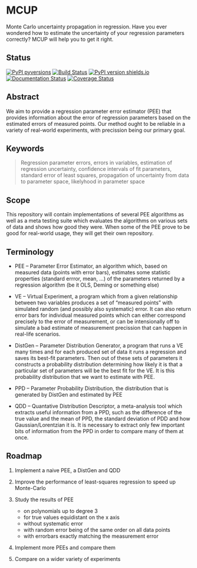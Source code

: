 # MCUP
Monte Carlo uncertainty propagation in regression. Have you ever wondered how to estimate the uncertainty of your regression parameters correctly? MCUP will help you to get it right. 

## Status
[![PyPI pyversions](https://img.shields.io/pypi/pyversions/mcup.svg)](https://pypi.org/project/mcup/) [![Build Status](https://travis-ci.org/detrin/MCUP.svg?branch=master)](https://travis-ci.org/detrin/MCUP) [![PyPI version shields.io](https://img.shields.io/pypi/v/mcup.svg)](https://pypi.org/project/mcup/) [![Documentation Status](https://readthedocs.org/projects/mcup/badge/?version=latest)](https://readthedocs.org/projects/mcup/?badge=latest) [![Coverage Status](https://coveralls.io/repos/github/detrin/MCUP/badge.svg?branch=master)](https://coveralls.io/github/detrin/MCUP?branch=master)

## Abstract
We aim to provide a regression parameter error estimator (PEE) that provides information about the error of regression parameters based on the estimated errors of measured points. Our method ought to be reliable in a variety of real-world experiments, with precission being our primary goal.

## Keywords
> Regression parameter errors, errors in variables, estimation of regression uncertainty, confidence intervals of fit parameters, standard error of least squares, propagation of uncertainty from data to parameter space, likelyhood in parameter space

## Scope
This repository will contain implementations of several PEE algorithms as well as a meta testing suite which evaluates the algorithms on various sets of data and shows how good they were. When some of the PEE prove to be good for real-world usage, they will get their own repository.

## Terminology
* PEE – Parameter Error Estimator, an algorithm which, based on measured data (points with error bars), estimates some statistic properties (standard errror, mean, ...) of the parameters returned by a regression algorithm (be it OLS, Deming or something else)

* VE – Virtual Experiment, a program which from a given relationship between two variables produces a set of “measured points” with simulated random (and possibly also systematic) error. It can also return error bars for individual measured points which can either correspond precisely to the error of measurement, or can be intensionally off to simulate a bad estimate of measurement precission that can happen in real-life scenarios.

* DistGen – Parameter Distribution Generator, a program that runs a VE many times and for each produced set of data it runs a regression and saves its best-fit parameters. Then out of these sets of parameters it constructs a probability distribution determining how likely it is that a particular set of parameters will be the best fit for the VE. It is this probability distribution that we want to estimate with PEE.

* PPD – Parameter Probability Distribution, the distribution that is generated by DistGen and estimated by PEE

* QDD – Quantative Distribution Descriptor, a meta-analysis tool which extracts useful information from a PPD, such as the difference of the true value and the mean of PPD, the standard deviation of PDD and how Gaussian/Lorentzian it is. It is necessary to extract only few important bits of information from the PPD in order to compare many of them at once.

## Roadmap
1. Implement a naive PEE, a DistGen and QDD
2. Improve the performance of least-squares regression to speed up Monte-Carlo
3. Study the results of PEE
   
   * on polynomials up to degree 3
   * for true values equidistant on the x axis
   * without systematic error
   * with random error being of the same order on all data points
   * with errorbars exactly matching the measurement error

4. Implement more PEEs and compare them
5. Compare on a wider variety of experiments
  


